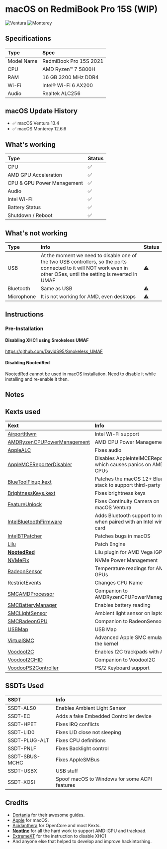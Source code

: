 # macOS on RedmiBook Pro 15S (WIP)

![Ventura](./Screenshots/Ventura.png)
![Monterey](./Screenshots/Monterey.png)

## Specifications

Type | Spec
:---------|:---------
Model Name | RedmiBook Pro 15S 2021
CPU | AMD Ryzen™ 7 5800H
RAM | 16 GB 3200 MHz DDR4
Wi-Fi | Intel® Wi-Fi 6 AX200
Audio | Realtek ALC256

## macOS Update History

- ✅ macOS Ventura 13.4
- ✅ macOS Monterey 12.6.6

## What's working

Type | Status
:---------|:----------
CPU | ✅
AMD GPU Acceleration | ✅
CPU & GPU Power Management | ✅
Audio | ✅
Intel Wi-Fi | ✅
Battery Status | ✅
Shutdown / Reboot |✅

## What's not working

Type | Info | Status
:---------|:---------|:----------
USB | At the moment we need to disable one of the two USB controllers, so the ports connected to it will NOT work even in other OSes, until the setting is reverted in UMAF | ⚠️
Bluetooth | Same as USB | ⚠️
Microphone | It is not working for AMD, even desktops | ⚠️

## Instructions

### Pre-Installation

#### Disabling XHC1 using Smokeless UMAF

https://github.com/DavidS95/Smokeless_UMAF

#### Disabling NootedRed

NootedRed cannot be used in macOS installation. Need to disable it while installing and re-enable it then.

## Notes

## Kexts used

Kext | Info
:---------|:---------
[AirportItlwm](https://github.com/OpenIntelWireless/itlwm) | Intel Wi-Fi support
[AMDRyzenCPUPowerManagement](https://github.com/trulyspinach/SMCAMDProcessor) | AMD CPU Power Management
[AppleALC](https://github.com/acidanthera/AppleALC) | Fixes audio
[AppleMCEReporterDisabler](https://github.com/acidanthera/bugtracker/files/3703498/AppleMCEReporterDisabler.kext.zip) | Disables AppleIntelMCEReporter which causes panics on AMD CPUs
[BlueToolFixup.kext](https://github.com/acidanthera/BrcmPatchRAM) | Patches the macOS 12+ Bluetooth stack to support third-party cards
[BrightnessKeys.kext](https://github.com/acidanthera/BrightnessKeys) | Fixes brightness keys
[FeatureUnlock](https://github.com/acidanthera/FeatureUnlock) | Fixes Continuity Camera on macOS Ventura
[IntelBluetoothFirmware](https://github.com/OpenIntelWireless/IntelBluetoothFirmware) | Adds Bluetooth support to macOS when paired with an Intel wireless card
[IntelBTPatcher](https://github.com/OpenIntelWireless/IntelBluetoothFirmware) | Patches bugs in macOS
[Lilu](https://github.com/acidanthera/Lilu) | Patch Engine
[**NootedRed**](https://github.com/NootInc/NootedRed) | Lilu plugin for AMD Vega iGPUs
[NVMeFix](https://github.com/acidanthera/NVMeFix) | NVMe Power Management
[RadeonSensor](https://github.com/NootInc/RadeonSensor) | Temperature readings for AMD GPUs
[RestrictEvents](https://github.com/acidanthera/RestrictEvents) | Changes CPU Name
[SMCAMDProcessor](https://github.com/trulyspinach/SMCAMDProcessor) | Companion to AMDRyzenCPUPowerManagement
[SMCBatteryManager](https://github.com/acidanthera/VirtualSMC) | Enables battery reading
[SMCLightSensor](https://github.com/acidanthera/VirtualSMC) | Ambient light sensor on laptops
[SMCRadeonGPU](https://github.com/NootInc/RadeonSensor) | Companion to RadeonSensor
[USBMap](https://dortania.github.io/OpenCore-Post-Install/usb/manual/manual.html) | USB Map
[VirtualSMC](https://github.com/acidanthera/VirtualSMC) | Advanced Apple SMC emulator in the kernel
[VoodooI2C](https://github.com/NootInc/VoodooI2C) | Enables I2C trackpads with AMD
[VoodooI2CHID](https://github.com/NootInc/VoodooI2C) | Companion to VoodooI2C
[VoodooPS2Controller](https://github.com/acidanthera/VoodooPS2) | PS/2 Keyboard support
  
## SSDTs Used
  
SSDT | Info
:---------|:---------
SSDT-ALS0 | Enables Ambient Light Sensor
SSDT-EC | Adds a fake Embedded Controller device
SSDT-HPET | Fixes IRQ conflicts
SSDT-LID0 | Fixes LID close not sleeping
SSDT-PLUG-ALT | Fixes CPU definitions
SSDT-PNLF | Fixes Backlight control
SSDT-SBUS-MCHC | Fixes AppleSMBus
SSDT-USBX | USB stuff
SSDT-XOSI | Spoof macOS to Windows for some ACPI features

## Credits

- [Dortania](https://dortania.github.io) for their awesome guides.
- [Apple](https://www.apple.com) for macOS.
- [Acidanthera](https://github.com/acidanthera) for OpenCore and most Kexts.
- [**NootInc**](https://github.com/NootInc) for all the hard work to support AMD iGPU and trackpad.
- [ExtremeXT](https://github.com/ExtremeXT) for the instruction to disable XHC1
- And anyone else that helped to develop and improve hackintoshing.
